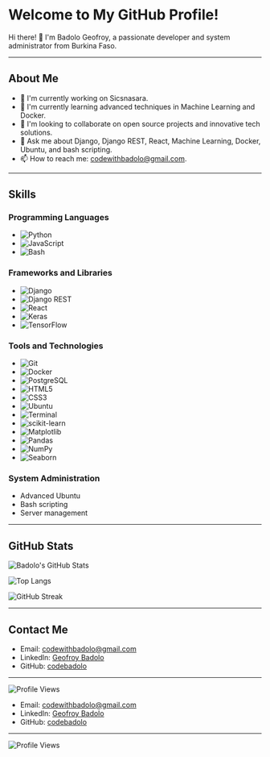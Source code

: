 # Welcome to My GitHub Profile!

Hi there! 👋 I'm Badolo Geofroy, a passionate developer and system administrator from Burkina Faso.

---

## About Me

- 🌱 I'm currently working on Sicsnasara.
- 🌱 I'm currently learning advanced techniques in Machine Learning and Docker.
- 👯 I'm looking to collaborate on open source projects and innovative tech solutions.
- 💬 Ask me about Django, Django REST, React, Machine Learning, Docker, Ubuntu, and bash scripting.
- 📫 How to reach me: [codewithbadolo@gmail.com](mailto:codewithbadolo@gmail.com).

---

## Skills

### Programming Languages
- ![Python](https://img.shields.io/badge/Python-3776AB?style=for-the-badge&logo=python&logoColor=white)
- ![JavaScript](https://img.shields.io/badge/JavaScript-F7DF1E?style=for-the-badge&logo=javascript&logoColor=black)
- ![Bash](https://img.shields.io/badge/Bash-4EAA25?style=for-the-badge&logo=gnu-bash&logoColor=white)

### Frameworks and Libraries
- ![Django](https://img.shields.io/badge/Django-092E20?style=for-the-badge&logo=django&logoColor=white)
- ![Django REST](https://img.shields.io/badge/Django%20REST-ff1709?style=for-the-badge&logo=django&logoColor=white&color=ff1709&labelColor=gray)
- ![React](https://img.shields.io/badge/React-61DAFB?style=for-the-badge&logo=react&logoColor=black)
- ![Keras](https://img.shields.io/badge/Keras-D00000?style=for-the-badge&logo=keras&logoColor=white)
- ![TensorFlow](https://img.shields.io/badge/TensorFlow-FF6F00?style=for-the-badge&logo=tensorflow&logoColor=white)

### Tools and Technologies
- ![Git](https://img.shields.io/badge/Git-F05032?style=for-the-badge&logo=git&logoColor=white)
- ![Docker](https://img.shields.io/badge/Docker-2496ED?style=for-the-badge&logo=docker&logoColor=white)
- ![PostgreSQL](https://img.shields.io/badge/PostgreSQL-336791?style=for-the-badge&logo=postgresql&logoColor=white)
- ![HTML5](https://img.shields.io/badge/HTML5-E34F26?style=for-the-badge&logo=html5&logoColor=white)
- ![CSS3](https://img.shields.io/badge/CSS3-1572B6?style=for-the-badge&logo=css3&logoColor=white)
- ![Ubuntu](https://img.shields.io/badge/Ubuntu-E95420?style=for-the-badge&logo=ubuntu&logoColor=white)
- ![Terminal](https://img.shields.io/badge/Terminal-000000?style=for-the-badge&logo=gnometerminal&logoColor=white)
- ![scikit-learn](https://img.shields.io/badge/scikit--learn-F7931E?style=for-the-badge&logo=scikit-learn&logoColor=white)
- ![Matplotlib](https://img.shields.io/badge/Matplotlib-0C459E?style=for-the-badge&logo=matplotlib&logoColor=white)
- ![Pandas](https://img.shields.io/badge/Pandas-150458?style=for-the-badge&logo=pandas&logoColor=white)
- ![NumPy](https://img.shields.io/badge/NumPy-013243?style=for-the-badge&logo=numpy&logoColor=white)
- ![Seaborn](https://img.shields.io/badge/Seaborn-2F6690?style=for-the-badge&logo=seaborn&logoColor=white)

### System Administration
- Advanced Ubuntu
- Bash scripting
- Server management

---

## GitHub Stats

![Badolo's GitHub Stats](https://github-readme-stats.vercel.app/api?username=codebadolo&show_icons=true&theme=radical)

![Top Langs](https://github-readme-stats.vercel.app/api/top-langs/?username=codebadolo&layout=compact&theme=radical)

![GitHub Streak](https://github-readme-streak-stats.herokuapp.com/?user=codebadolo&theme=radical)

---

## Contact Me

- Email: [codewithbadolo@gmail.com](mailto:codewithbadolo@gmail.com)
- LinkedIn: [Geofroy Badolo](https://www.linkedin.com/in/geofroy-badolo/)
- GitHub: [codebadolo](https://github.com/codebadolo)

---

![Profile Views](https://komarev.com/ghpvc/?username=codebadolo&style=flat-square)


- Email: [codewithbadolo@gmail.com](mailto:codewithbadolo@gmail.com)
- LinkedIn: [Geofroy Badolo](https://www.linkedin.com/in/geofroy-badolo/)
- GitHub: [codebadolo](https://github.com/codebadolo)

---

![Profile Views](https://komarev.com/ghpvc/?username=codebadolo&style=flat-square)
